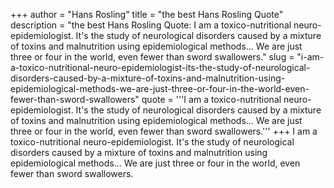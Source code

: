 +++
author = "Hans Rosling"
title = "the best Hans Rosling Quote"
description = "the best Hans Rosling Quote: I am a toxico-nutritional neuro-epidemiologist. It's the study of neurological disorders caused by a mixture of toxins and malnutrition using epidemiological methods... We are just three or four in the world, even fewer than sword swallowers."
slug = "i-am-a-toxico-nutritional-neuro-epidemiologist-its-the-study-of-neurological-disorders-caused-by-a-mixture-of-toxins-and-malnutrition-using-epidemiological-methods-we-are-just-three-or-four-in-the-world-even-fewer-than-sword-swallowers"
quote = '''I am a toxico-nutritional neuro-epidemiologist. It's the study of neurological disorders caused by a mixture of toxins and malnutrition using epidemiological methods... We are just three or four in the world, even fewer than sword swallowers.'''
+++
I am a toxico-nutritional neuro-epidemiologist. It's the study of neurological disorders caused by a mixture of toxins and malnutrition using epidemiological methods... We are just three or four in the world, even fewer than sword swallowers.
